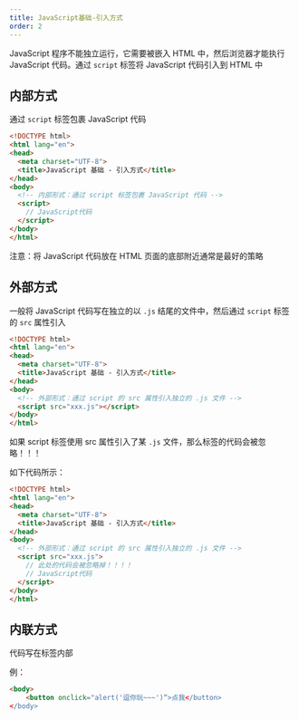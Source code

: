 ```yaml
---
title: JavaScript基础-引入方式
order: 2
---
```


JavaScript 程序不能独立运行，它需要被嵌入 HTML 中，然后浏览器才能执行 JavaScript 代码。通过 `script` 标签将 JavaScript 代码引入到 HTML 中

## 内部方式

通过 `script` 标签包裹 JavaScript 代码

```html
<!DOCTYPE html>
<html lang="en">
<head>
  <meta charset="UTF-8">
  <title>JavaScript 基础 - 引入方式</title>
</head>
<body>
  <!-- 内部形式：通过 script 标签包裹 JavaScript 代码 -->
  <script>
    // JavaScript代码 
  </script>
</body>
</html>
```

注意：将 JavaScript 代码放在 HTML 页面的底部附近通常是最好的策略

## 外部方式

一般将 JavaScript 代码写在独立的以 `.js` 结尾的文件中，然后通过 `script` 标签的 `src` 属性引入

```html
<!DOCTYPE html>
<html lang="en">
<head>
  <meta charset="UTF-8">
  <title>JavaScript 基础 - 引入方式</title>
</head>
<body>
  <!-- 外部形式：通过 script 的 src 属性引入独立的 .js 文件 -->
  <script src="xxx.js"></script>
</body>
</html>
```

如果 script 标签使用 src 属性引入了某 `.js` 文件，那么标签的代码会被忽略！！！

如下代码所示：

```html
<!DOCTYPE html>
<html lang="en">
<head>
  <meta charset="UTF-8">
  <title>JavaScript 基础 - 引入方式</title>
</head>
<body>
  <!-- 外部形式：通过 script 的 src 属性引入独立的 .js 文件 -->
  <script src="xxx.js">
    // 此处的代码会被忽略掉！！！！
  	// JavaScript代码
  </script>
</body>
</html>
```

## 内联方式

代码写在标签内部

例：

```html
<body>
	<button onclick="alert('逗你玩~~~')“>点我</button>
</body>
```

